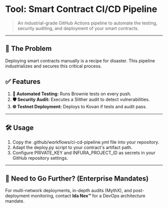 # Tool: Smart Contract CI/CD Pipeline
> An industrial-grade GitHub Actions pipeline to automate the testing, security auditing, and deployment of your smart contracts.

---
## 🚀 The Problem
Deploying smart contracts manually is a recipe for disaster. This pipeline industrializes and secures this critical process.

## ✅ Features
1.  **🧪 Automated Testing:** Runs Brownie tests on every push.
2.  **🛡️ Security Audit:** Executes a Slither audit to detect vulnerabilities.
3.  **🌐 Testnet Deployment:** Deploys to Kovan if tests and audit pass.

---
## 🛠️ Usage
1.  Copy the .github/workflows/ci-cd-pipeline.yml file into your repository.
2.  Adapt the deploy.py script to your contract's artifact path.
3.  Configure PRIVATE_KEY and INFURA_PROJECT_ID as secrets in your GitHub repository settings.

---
## 🌟 Need to Go Further? (Enterprise Mandates)
For multi-network deployments, in-depth audits (MythX), and post-deployment monitoring, contact **Ida Nex™** for a DevOps architecture mandate.
